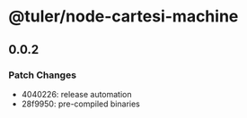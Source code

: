 # @tuler/node-cartesi-machine

## 0.0.2

### Patch Changes

- 4040226: release automation
- 28f9950: pre-compiled binaries

